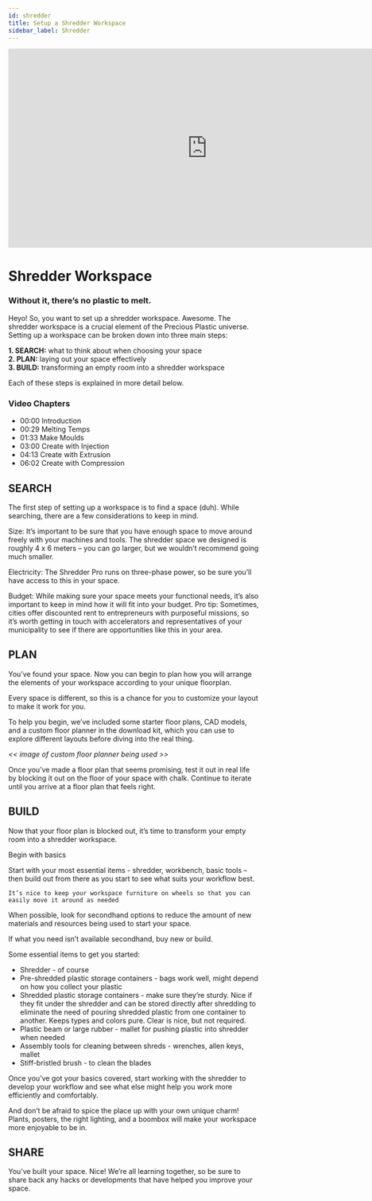 ```yaml
---
id: shredder
title: Setup a Shredder Workspace
sidebar_label: Shredder
---
```

<div class="videocontainer">
  <iframe width="800" height="400" src="https://www.youtube.com/embed/LoQBlDagJSY" frameborder="0" allow="accelerometer; autoplay; encrypted-media; gyroscope; picture-in-picture" allowfullscreen></iframe>
</div>

<style>
:root {
  --highlight: #37b4a3;
  --hover: #37b4a3;
}
</style>

# Shredder Workspace

<div class="videoChapters">
<div class="videoChaptersMain">

### Without it, there’s no plastic to melt.

Heyo! So, you want to set up a shredder workspace. Awesome. The shredder workspace is a crucial element of the Precious Plastic universe. Setting up a workspace can be broken down into three main steps:

<b>1. SEARCH:</b> what to think about when choosing your space<br>
<b>2. PLAN:</b>  laying out your space effectively<br>
<b>3. BUILD:</b>  transforming an empty room into a shredder workspace

Each of these steps is explained in more detail below.


</div>
<div class="videoChaptersSidebar">

### Video Chapters

- 00:00 Introduction
- 00:29 Melting Temps
- 01:33 Make Moulds
- 03:00 Create with Injection
- 04:13 Create with Extrusion
- 06:02 Create with Compression



</div>
</div>


## SEARCH

The first step of setting up a workspace is to find a space (duh). While searching, there are a few considerations to keep in mind.


Size: It’s important to be sure that you have enough space to move around freely with your machines and tools. The shredder space we designed is roughly 4 x 6 meters – you can go larger, but we wouldn’t recommend going much smaller.

Electricity: The Shredder Pro runs on three-phase power, so be sure you’ll have access to this in your space.

Budget: While making sure your space meets your functional needs, it’s also important to keep in mind how it will fit into your budget. Pro tip: Sometimes, cities offer discounted rent to entrepreneurs with purposeful missions, so it’s worth getting in touch with accelerators and representatives of your municipality to see if there are opportunities like this in your area.


## PLAN

You’ve found your space. Now you can begin to plan how you will arrange the elements of your workspace according to your unique floorplan.

Every space is different, so this is a chance for you to customize your layout to make it work for you.

To help you begin, we’ve included some starter floor plans, CAD models, and a custom floor planner in the download kit, which you can use to explore different layouts before diving into the real thing.

<i><< image of custom floor planner being used >></i>

Once you’ve made a floor plan that seems promising, test it out in real life by blocking it out on the floor of your space with chalk. Continue to iterate until you arrive at a floor plan that feels right.


## BUILD

Now that your floor plan is blocked out, it’s time to transform your empty room into a shredder workspace.

Begin with basics

Start with your most essential items - shredder, workbench, basic tools – then build out from there as you start to see what suits your workflow best.

`It’s nice to keep your workspace furniture on wheels so that you can easily move it around as needed`

When possible, look for secondhand options to reduce the amount of new materials and resources being used to start your space.

If what you need isn’t available secondhand, buy new or build.

Some essential items to get you started:

- Shredder - of course
- Pre-shredded plastic storage containers - bags work well, might depend on how you collect your plastic
- Shredded plastic storage containers - make sure they’re sturdy. Nice if they fit under the shredder and can be stored directly after shredding to eliminate the need of pouring shredded plastic from one container to another. Keeps types and colors pure. Clear is nice, but not required.
- Plastic beam or large rubber - mallet for pushing plastic into shredder when needed
- Assembly tools for cleaning between shreds - wrenches, allen keys, mallet
- Stiff-bristled brush - to clean the blades


Once you’ve got your basics covered, start working with the shredder to develop your workflow and see what else might help you work more efficiently and comfortably.

And don’t be afraid to spice the place up with your own unique charm! Plants, posters, the right lighting, and a boombox will make your workspace more enjoyable to be in.

## SHARE

You’ve built your space. Nice! We’re all learning together, so be sure to share back any hacks or developments that have helped you improve your space.
